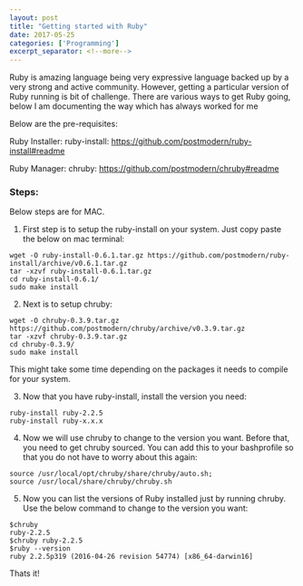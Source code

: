 ```yaml
---
layout: post
title: "Getting started with Ruby"
date: 2017-05-25
categories: ['Programming']
excerpt_separator: <!--more-->
---
```


Ruby is amazing language being very expressive language backed up by a very strong and active community. However, getting a particular version of Ruby running is bit of challenge. There are various ways to get Ruby going, below I am documenting the way which has always worked for me


<!--more-->
Below are the pre-requisites:

Ruby Installer:
ruby-install: https://github.com/postmodern/ruby-install#readme

Ruby Manager:
chruby: https://github.com/postmodern/chruby#readme

### Steps:

Below steps are for MAC.

1. First step is to setup the ruby-install on your system. Just copy paste the below on mac terminal:
```
wget -O ruby-install-0.6.1.tar.gz https://github.com/postmodern/ruby-install/archive/v0.6.1.tar.gz
tar -xzvf ruby-install-0.6.1.tar.gz
cd ruby-install-0.6.1/
sudo make install
```

2. Next is to setup chruby:
```
wget -O chruby-0.3.9.tar.gz https://github.com/postmodern/chruby/archive/v0.3.9.tar.gz
tar -xzvf chruby-0.3.9.tar.gz
cd chruby-0.3.9/
sudo make install
```
This might take some time depending on the packages it needs to compile for your system.

3. Now that you have ruby-install, install the version you need:
```
ruby-install ruby-2.2.5
ruby-install ruby-x.x.x
```

4. Now we will use chruby to change to the version you want. Before that, you need to get chruby sourced. You can add this to your bashprofile so that you do not have to worry about this again:
```
source /usr/local/opt/chruby/share/chruby/auto.sh;
source /usr/local/share/chruby/chruby.sh
```

5. Now you can list the versions of Ruby installed just by running chruby. Use the below command to change to the version you want:
```
$chruby                                                                                                           
ruby-2.2.5
$chruby ruby-2.2.5
$ruby --version
ruby 2.2.5p319 (2016-04-26 revision 54774) [x86_64-darwin16]
```

Thats it!